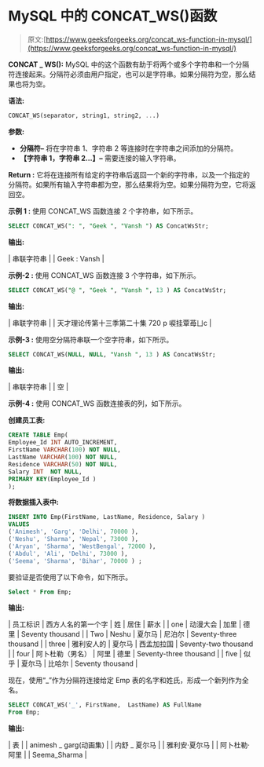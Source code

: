 # MySQL 中的 CONCAT_WS()函数

> 原文:[https://www.geeksforgeeks.org/concat_ws-function-in-mysql/](https://www.geeksforgeeks.org/concat_ws-function-in-mysql/)

**CONCAT _ WS():**
MySQL 中的这个函数有助于将两个或多个字符串和一个分隔符连接起来。分隔符必须由用户指定，也可以是字符串。如果分隔符为空，那么结果也将为空。

**语法:**

```sql
CONCAT_WS(separator, string1, string2, ...)
```

**参数:**

*   **分隔符–**
    将在字符串 1、字符串 2 等连接时在字符串之间添加的分隔符。
*   **【字符串 1，字符串 2…】–**
    需要连接的输入字符串。

**Return :**
它将在连接所有给定的字符串后返回一个新的字符串，以及一个指定的分隔符。如果所有输入字符串都为空，那么结果将为空。如果分隔符为空，它将返回空。

**示例 1 :**
使用 CONCAT_WS 函数连接 2 个字符串，如下所示。

```sql
SELECT CONCAT_WS(": ", "Geek ", "Vansh ") AS ConcatWsStr;
```

**输出:**

| 串联字符串 |
| Geek : Vansh |

**示例-2 :**
使用 CONCAT_WS 函数连接 3 个字符串，如下所示。

```sql
SELECT CONCAT_WS("@ ", "Geek ", "Vansh ", 13 ) AS ConcatWsStr;
```

**输出:**

| 串联字符串 |
| 天才理论传第十三季第二十集 720 p 唳挂覃苺ㄩc |

**示例-3 :**
使用空分隔符串联一个空字符串，如下所示。

```sql
SELECT CONCAT_WS(NULL, NULL, "Vansh ", 13 ) AS ConcatWsStr;
```

**输出:**

| 串联字符串 |
| 空 |

**示例-4 :**
使用 CONCAT_WS 函数连接表的列，如下所示。

**创建员工表:**

```sql
CREATE TABLE Emp(
Employee_Id INT AUTO_INCREMENT,  
FirstName VARCHAR(100) NOT NULL,
LastName VARCHAR(100) NOT NULL,
Residence VARCHAR(50) NOT NULL,
Salary INT  NOT NULL,
PRIMARY KEY(Employee_Id )
);

```

**将数据插入表中:**

```sql
INSERT INTO Emp(FirstName, LastName, Residence, Salary )
VALUES
('Animesh', 'Garg', 'Delhi', 70000 ),
('Neshu', 'Sharma', 'Nepal', 73000 ),
('Aryan', 'Sharma', 'WestBengal', 72000 ),
('Abdul', 'Ali', 'Delhi', 73000 ),
('Seema', 'Sharma', 'Bihar', 70000 ) ;
```

要验证是否使用了以下命令，如下所示。

```sql
Select * From Emp;
```

**输出:**

| 员工标识 | 西方人名的第一个字 | 姓 | 居住 | 薪水 |
| one | 动漫大会 | 加里 | 德里 | Seventy thousand |
| Two | Neshu | 夏尔马 | 尼泊尔 | Seventy-three thousand |
| three | 雅利安人的 | 夏尔马 | 西孟加拉国 | Seventy-two thousand |
| four | 阿卜杜勒（男名） | 阿里 | 德里 | Seventy-three thousand |
| five | 似乎 | 夏尔马 | 比哈尔 | Seventy thousand |

现在，使用“_”作为分隔符连接给定 Emp 表的名字和姓氏，形成一个新列作为全名。

```sql
SELECT CONCAT_WS('_', FirstName,  LastName) AS FullName
From Emp;  
```

**输出:**

| 表 |
| animesh _ garg(动画集) |
| 内舒 _ 夏尔马 |
| 雅利安·夏尔马 |
| 阿卜杜勒·阿里 |
| Seema_Sharma |